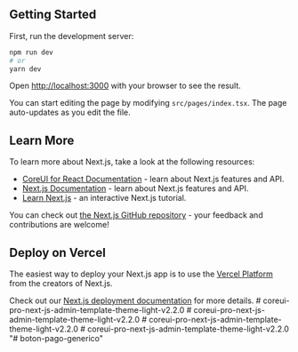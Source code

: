 ## Getting Started

First, run the development server:

```bash
npm run dev
# or
yarn dev
```

Open [http://localhost:3000](http://localhost:3000) with your browser to see the result.

You can start editing the page by modifying `src/pages/index.tsx`. The page auto-updates as you edit the file.

## Learn More

To learn more about Next.js, take a look at the following resources:

- [CoreUI for React Documentation](https://coreui.io/react/docs) - learn about Next.js features and API.
- [Next.js Documentation](https://nextjs.org/docs) - learn about Next.js features and API.
- [Learn Next.js](https://nextjs.org/learn) - an interactive Next.js tutorial.

You can check out [the Next.js GitHub repository](https://github.com/vercel/next.js/) - your feedback and contributions are welcome!

## Deploy on Vercel

The easiest way to deploy your Next.js app is to use the [Vercel Platform](https://vercel.com/new?utm_medium=default-template&filter=next.js&utm_source=create-next-app&utm_campaign=create-next-app-readme) from the creators of Next.js.

Check out our [Next.js deployment documentation](https://nextjs.org/docs/deployment) for more details.
#   c o r e u i - p r o - n e x t - j s - a d m i n - t e m p l a t e - t h e m e - l i g h t - v 2 . 2 . 0  
 #   c o r e u i - p r o - n e x t - j s - a d m i n - t e m p l a t e - t h e m e - l i g h t - v 2 . 2 . 0  
 #   c o r e u i - p r o - n e x t - j s - a d m i n - t e m p l a t e - t h e m e - l i g h t - v 2 . 2 . 0  
 #   c o r e u i - p r o - n e x t - j s - a d m i n - t e m p l a t e - t h e m e - l i g h t - v 2 . 2 . 0  
 "# boton-pago-generico" 
